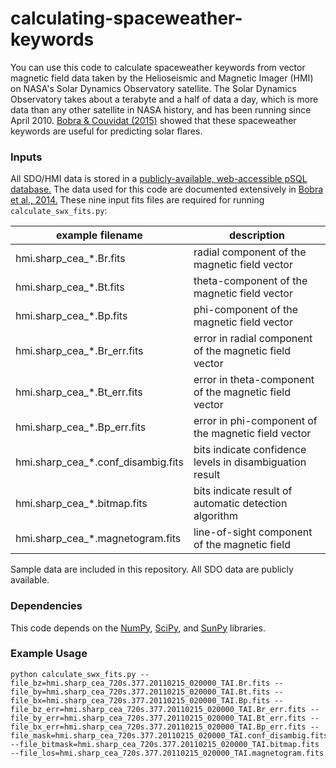 calculating-spaceweather-keywords
=================================

You can use this code to calculate spaceweather keywords from vector magnetic field data taken by the Helioseismic and Magnetic Imager (HMI) on NASA's Solar Dynamics Observatory satellite. The Solar Dynamics Observatory takes about a terabyte and a half of data a day, which is more data than any other satellite in NASA history, and has been running since April 2010. [Bobra & Couvidat (2015)](http://arxiv.org/abs/1411.1405) showed that these spaceweather keywords are useful for predicting solar flares.

### Inputs

All SDO/HMI data is stored in a [publicly-available, web-accessible pSQL database.](http://jsoc.stanford.edu/ajax/lookdata.html) The data used for this code are documented extensively in [Bobra et al., 2014.](http://link.springer.com/article/10.1007%2Fs11207-014-0529-3) These nine input fits files are required for running `calculate_swx_fits.py`:

example filename  | description
------------- | -------------
hmi.sharp_cea_*.Br.fits  | radial component of the magnetic field vector
hmi.sharp_cea_*.Bt.fits  | theta-component of the magnetic field vector
hmi.sharp_cea_*.Bp.fits  | phi-component of the magnetic field vector
hmi.sharp_cea_*.Br_err.fits | error in radial component of the magnetic field vector
hmi.sharp_cea_*.Bt_err.fits | error in theta-component of the magnetic field vector
hmi.sharp_cea_*.Bp_err.fits | error in phi-component of the magnetic field vector
hmi.sharp_cea_*.conf_disambig.fits | bits indicate confidence levels in disambiguation result
hmi.sharp_cea_*.bitmap.fits | bits indicate result of automatic detection algorithm
hmi.sharp_cea_*.magnetogram.fits | line-of-sight component of the magnetic field

Sample data are included in this repository. All SDO data are publicly available. 

### Dependencies
This code depends on the [NumPy](http://numpy.org/), [SciPy](http://www.scipy.org/), and [SunPy](http://www.sunpy.org/) libraries.

### Example Usage
	python calculate_swx_fits.py --file_bz=hmi.sharp_cea_720s.377.20110215_020000_TAI.Br.fits --file_by=hmi.sharp_cea_720s.377.20110215_020000_TAI.Bt.fits --file_bx=hmi.sharp_cea_720s.377.20110215_020000_TAI.Bp.fits --file_bz_err=hmi.sharp_cea_720s.377.20110215_020000_TAI.Br_err.fits --file_by_err=hmi.sharp_cea_720s.377.20110215_020000_TAI.Bt_err.fits --file_bx_err=hmi.sharp_cea_720s.377.20110215_020000_TAI.Bp_err.fits --file_mask=hmi.sharp_cea_720s.377.20110215_020000_TAI.conf_disambig.fits --file_bitmask=hmi.sharp_cea_720s.377.20110215_020000_TAI.bitmap.fits  --file_los=hmi.sharp_cea_720s.377.20110215_020000_TAI.magnetogram.fits
